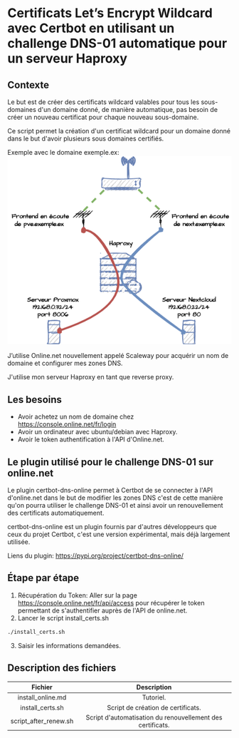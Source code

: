 # Certificats Let’s Encrypt Wildcard avec Certbot en utilisant un challenge DNS-01 automatique pour un serveur Haproxy

## Contexte
Le but est de créer des certificats wildcard valables pour tous les sous-domaines d'un domaine donné, de manière automatique, pas besoin de créer un nouveau certificat pour chaque nouveau sous-domaine.

Ce script permet la création d'un certificat wildcard pour un domaine donné dans le but d'avoir plusieurs sous domaines certifiés.

Exemple avec le domaine exemple.ex:
![Haproxy](ha.png)

J’utilise Online.net nouvellement appelé Scaleway pour acquérir un nom de domaine et configurer mes zones DNS.

J'utilise mon serveur Haproxy en tant que reverse proxy.

## Les besoins
* Avoir achetez un nom de domaine chez <https://console.online.net/fr/login>
* Avoir un ordinateur avec ubuntu/debian avec Haproxy.
* Avoir le token authentification à l'API d'Online.net. 

## Le plugin utilisé pour le challenge DNS-01 sur online.net
Le plugin certbot-dns-online permet à Certbot de se connecter à l'API d'online.net dans le but de modifier les zones DNS c'est de cette manière qu'on pourra utiliser le challenge DNS-01 et ainsi avoir un renouvellement des certificats automatiquement.

certbot-dns-online est un plugin fournis par d'autres développeurs que ceux du projet Certbot,
c'est une version expérimental, mais déjà largement utilisée.

Liens du plugin: <https://pypi.org/project/certbot-dns-online/>

## Étape par étape
1. Récupération du Token:
Aller sur la page <https://console.online.net/fr/api/access> pour récupérer le token permettant de s'authentifier auprès de l'API de online.net.
2. Lancer le script install_certs.sh
```bash
./install_certs.sh
``` 
3. Saisir les informations demandées.

## Description des fichiers
|Fichier|Description|
|:---:|:---:|
|install_online.md|Tutoriel.|
|install_certs.sh|Script de création de certificats.|
|script_after_renew.sh|Script d'automatisation du renouvellement des certificats.|

